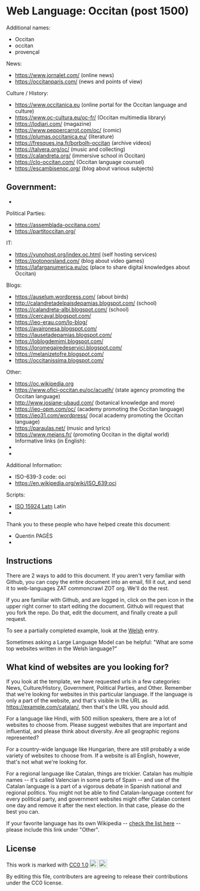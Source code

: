 # Web Language: Occitan (post 1500)

Additional names:
- Occitan
- occitan
- provençal

News:
- https://www.jornalet.com/ (online news)
- https://occitanparis.com/ (news and points of view)

Culture / History:
- https://www.occitanica.eu (online portal for the Occitan language and culture)
- https://www.oc-cultura.eu/oc-fr/ (Occitan multimedia library)
- https://lodiari.com/ (magazine)
- https://www.peppercarrot.com/oc/ (comic)
- https://plumas.occitanica.eu/ (literature)
- https://fresques.ina.fr/borbolh-occitan (archive videos)
- https://talvera.org/oc/ (music and collecting)
- https://calandreta.org/ (immersive school in Occitan)
- https://clo-occitan.com/ (Occitan language counsel)
- https://escambisenoc.org/ (blog about various subjects)

Government:
- 
- 

Political Parties:
- https://assemblada-occitana.com/
- https://partitoccitan.org/

IT:
- https://yunohost.org/index.oc.html (self hosting services)
- https://potonorsland.com/ (blog about video games)
- https://lafarganumerica.eu/oc (place to share digital knowledges about Occitan)

Blogs:
- https://auselum.wordpress.com/ (about birds)
- http://calandretadelpaisdepamias.blogspot.com/ (school)
- https://calandreta-albi.blogspot.com/ (school)
- https://cercaval.blogspot.com/
- https://ieo-erau.com/lo-blog/
- https://avaironesa.blogspot.com/
- https://lausetadepamias.blogspot.com/
- https://loblogdemimi.blogspot.com/
- https://loromegairedeservici.blogspot.com/
- https://melanizetofre.blogspot.com/
- https://occitanissima.blogspot.com/

Other:
- https://oc.wikipedia.org
- https://www.ofici-occitan.eu/oc/acuelh/ (state agency promoting the Occitan language)
- http://www.josiane-ubaud.com/ (botanical knowledge and more)
- https://ieo-opm.com/oc/ (academy promoting the Occitan language)
- https://ieo31.com/wordpress/ (local academy promoting the Occitan language)
- https://paraulas.net/ (music and lyrics)
- https://www.mejans.fr/ (promoting Occitan in the digital world)
Informative links (in English):
- 
- 

Additional Information:
- ISO-639-3 code: oci
- https://en.wikipedia.org/wiki/ISO_639:oci


Scripts:
- <a href="https://en.wikipedia.org/wiki/ISO_15924">ISO 15924 Latn</a> Latin
- 

Thank you to these people who have helped create this document:
- Quentin PAGÈS
- 

## Instructions

There are 2 ways to add to this document. If you aren't very familiar
with Github, you can copy the entire document into an email, fill it
out, and send it to web-languages ZAT commoncrawl ZOT org. We'll do the rest.

If you are familiar with Github, and are logged in, click on the pen
icon in the upper right corner to start editing the document.
Github will request that you fork the repo. Do that, edit the
document, and finally create a pull request.

To see a partially completed example, look at the
[Welsh](../living/welsh.md) entry.

Sometimes asking a Large Language Model can be helpful: "What are some
top websites written in the Welsh language?"

## What kind of websites are you looking for?

If you look at the template, we have requested urls in a few
categories: News, Culture/History, Government, Political Parties, and
Other. Remember that we're looking for websites in this particular
language. If the language is only a part of the website, and that's
visible in the URL as https://example.com/catalan/, then that's the
URL you should add.

For a language like Hindi, with 500 million speakers, there are a lot
of websites to choose from. Please suggest websites that are important
and influential, and please think about diversity. Are all geographic
regions represented?

For a country-wide language like Hungarian, there are still probably a
wide variety of websites to choose from. If a website is all English,
however, that's not what we're looking for.

For a regional language like Catalan, things are trickier. Catalan has
multiple names -- it's called Valencian in some parts of Spain -- and
use of the Catalan language is a part of a vigorous debate in Spanish
national and regional politics. You might not be able to find
Catalan-language content for every political party, and government
websites might offer Catalan content one day and remove it after
the next election. In that case, please do the best you can.

If your favorite language has its own Wikipedia -- [check the list here](https://en.wikipedia.org/wiki/List_of_Wikipedias) --
please include this link under "Other".

## License

<p xmlns:cc="http://creativecommons.org/ns#" >This work is marked with <a href="https://creativecommons.org/publicdomain/zero/1.0/?ref=chooser-v1" target="_blank" rel="license noopener noreferrer" style="display:inline-block;">CC0 1.0<img style="height:22px!important;margin-left:3px;vertical-align:text-bottom;" src="https://mirrors.creativecommons.org/presskit/icons/cc.svg?ref=chooser-v1" alt=""><img style="height:22px!important;margin-left:3px;vertical-align:text-bottom;" src="https://mirrors.creativecommons.org/presskit/icons/zero.svg?ref=chooser-v1" alt=""></a></p>

By editing this file, contributers are agreeing to release their contributions under the CC0 license.
